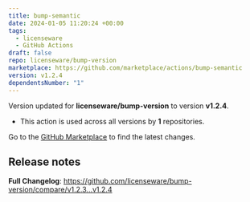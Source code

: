 ```yaml
---
title: bump-semantic
date: 2024-01-05 11:20:24 +00:00
tags:
  - licenseware
  - GitHub Actions
draft: false
repo: licenseware/bump-version
marketplace: https://github.com/marketplace/actions/bump-semantic
version: v1.2.4
dependentsNumber: "1"
---
```



Version updated for **licenseware/bump-version** to version **v1.2.4**.
- This action is used across all versions by **1** repositories.

Go to the [GitHub Marketplace](https://github.com/marketplace/actions/bump-semantic) to find the latest changes.

## Release notes

**Full Changelog**: https://github.com/licenseware/bump-version/compare/v1.2.3...v1.2.4
